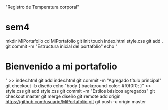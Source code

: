 "Registro de Temperatura corporal"
# sem4
mkdir MiPortafolio
cd MiPortafolio
git init
touch index.html style.css
git add .
git commit -m "Estructura inicial del portafolio"
echo "<h1>Bienvenido a mi portafolio</h1>" >> index.html
git add index.html
git commit -m "Agregado título principal"
git checkout -b diseño
echo "body { background-color: #f0f0f0; }" >> style.css
git add style.css
git commit -m "Estilos básicos agregados"
git checkout master
git merge diseño
git remote add origin https://github.com/usuario/MiPortafolio.git
git push -u origin master

